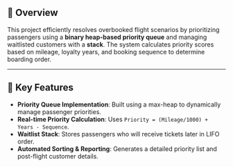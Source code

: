 ## 📌 Overview  
This project efficiently resolves overbooked flight scenarios by prioritizing passengers using a **binary heap-based priority queue** and managing waitlisted customers with a **stack**. The system calculates priority scores based on mileage, loyalty years, and booking sequence to determine boarding order.

---

## 🚀 Key Features  
- **Priority Queue Implementation**: Built using a max-heap to dynamically manage passenger priorities.
- **Real-time Priority Calculation**: Uses `Priority = (Mileage/1000) + Years - Sequence`.
- **Waitlist Stack**: Stores passengers who will receive tickets later in LIFO order.
- **Automated Sorting & Reporting**: Generates a detailed priority list and post-flight customer details.



